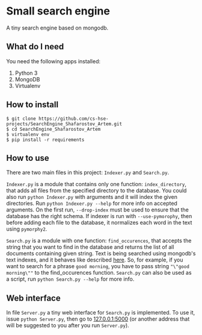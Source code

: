 # Small search engine
A tiny search engine based on mongodb.

## What do I need
You need the following apps installed:

1. Python 3
2. MongoDB
3. Virtualenv

## How to install
```
$ git clone https://github.com/cs-hse-projects/SearchEngine_Shafarostov_Artem.git
$ cd SearchEngine_Shafarostov_Artem
$ virtualenv env
$ pip install -r requirements
```

## How to use
There are two main files in this project: `Indexer.py` and `Search.py`.

`Indexer.py` is a module that contains only one function: `index_directory`,
that adds all files from the specified directory to the database. You could also
run `python Indexer.py` with arguments and it will index the given directories.
Run `python Indexer.py --help` for more info on accepted arguments.
On the first run, `--drop-index` must be used to ensure that the database
has the right schema.
If indexer is run with `--use-pymorophy`, then before adding
each file to the database, it normalizes each word in the text using `pymorphy2`.

`Search.py` is a module with one function: `find_occurences`, that accepts the string
that you want to find in the database and returns the list of all documents containing
given string. Text is being searched using mongodb's text indexes, and it behaves like
described [here](http://docs.mongodb.org/manual/reference/operator/query/text/#search-field).
So, for example, if you want to search for a phrase `good morning`, you have to pass string
`"\"good morning\""` to the find_occurences function.
`Search.py` can also be used as a script, run `python Search.py --help` for more info.

## Web interface
In file `Server.py` a tiny web interface for `Search.py` is implemented. To use it,
issue `python Server.py`, then go to [127.0.0.1:5000](http://127.0.0.1:5000)
(or another address that will be suggested to you after you run `Server.py`).
